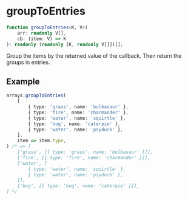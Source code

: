# groupToEntries

```ts
function groupToEntries<K, V>(
    arr: readonly V[],
    cb: (item: V) => K
): readonly (readonly [K, readonly V[]])[];
```

Group the items by the returned value of the callback. Then return the groups in entries.

## Example

```ts
arrays.groupToEntries(
    [
        { type: 'grass', name: 'bulbasaur' },
        { type: 'fire', name: 'charmander' },
        { type: 'water', name: 'squirtle' },
        { type: 'bug', name: 'caterpie' },
        { type: 'water', name: 'psyduck' },
    ],
    item => item.type,
) /* => [
    ['grass', [{ type: 'grass', name: 'bulbasaur' }]],
    ['fire', [{ type: 'fire', name: 'charmander' }]],
    ['water', [
        { type: 'water', name: 'squirtle' },
        { type: 'water', name: 'psyduck' },
    ]],
    ['bug', [{ type: 'bug', name: 'caterpie' }]],
] */
```
